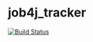# job4j_tracker
[![Build Status](https://app.travis-ci.com/Galina300186/job4j_tracker.svg?branch=master)](https://app.travis-ci.com/Galina300186/job4j_tracker)